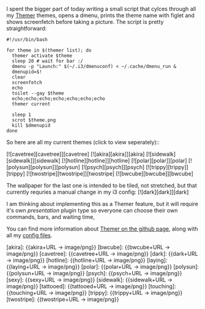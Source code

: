 I spent the bigger part of today writing a small script that cylces through all my [Themer][themer] themes,
opens a dmenu, prints the theme name with figlet and shows screenfetch before taking a picture.
The script is pretty straightforward:

    #!/usr/bin/bash

    for theme in $(themer list); do
      themer activate $theme
      sleep 20 # wait for bar :/
      dmenu -p "Launch:" $(~/.i3/dmenuconf) < ~/.cache/dmenu_run &
      dmenupid=$!
      clear
      screenfetch
      echo
      toilet --gay $theme
      echo;echo;echo;echo;echo;echo;echo
      themer current

      sleep 1
      scrot $theme.png
      kill $dmenupid
    done

So here are all my current themes (click to view seperately)::

[![cavetree][cavetree]][cavetree]
[![akira][akira]][akira]
[![sidewalk][sidewalk]][sidewalk]
[![hotline][hotline]][hotline]
[![polar][polar]][polar]
[![polysun][polysun]][polysun]
[![psych][psych]][psych]
[![trippy][trippy]][trippy]
[![twostripe][twostripe]][twostripe]
[![bwcube][bwcube]][bwcube]

The wallpaper for the last one is intended to be tiled, not stretched, but that currently requries a manual change in my i3 config:
[![dark][dark]][dark]

I am thinking about implementing this as a Themer feature, but it will require it's own *presentation* plugin type so everyone can choose their own commands, bars, and waiting time,

You can find more information about [Themer on the github page][themer], along with all my [config files][dotfiles].

[themer]:     https://github.com/s-ol/themer
[dotfiles]:   https://github.com/s-ol/dotfiles

[akira]:      {{akira+URL -> image/png}}
[bwcube]:     {{bwcube+URL -> image/png}}
[cavetree]:   {{cavetree+URL -> image/png}}
[dark]:       {{dark+URL -> image/png}}
[hotline]:    {{hotline+URL -> image/png}}
[laying]:     {{laying+URL -> image/png}}
[polar]:      {{polar+URL -> image/png}}
[polysun]:    {{polysun+URL -> image/png}}
[psych]:      {{psych+URL -> image/png}}
[sexy]:       {{sexy+URL -> image/png}}
[sidewalk]:   {{sidewalk+URL -> image/png}}
[tattooed]:   {{tattooed+URL -> image/png}}
[touching]:   {{touching+URL -> image/png}}
[trippy]:     {{trippy+URL -> image/png}}
[twostripe]:  {{twostripe+URL -> image/png}}
